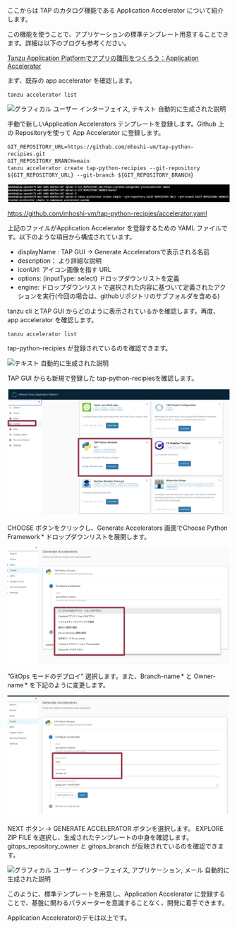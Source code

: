 ここからは TAP のカタログ機能である Application Accelerator
について紹介します。

この機能を使うことで、アプリケーションの標準テンプレート用意することできます。詳細は以下のブログも参考ください。

[Tanzu Application Platformでアプリの雛形をつくろう：Application
Accelerator](https://blogs.vmware.com/vmware-japan/2022/02/lets-build-catalogs-tanzu-application-platform-appaccelerator.html)

まず、既存の app accelerator を確認します。

```execute
tanzu accelerator list
```


![グラフィカル ユーザー インターフェイス, テキスト
自動的に生成された説明](../media/image79.png)

手動で新しいApplication Accelerators
テンプレートを登録します。Github 上の Repositoryを使って App Accelerator に登録します。

```execute
GIT_REPOSITORY_URL=https://github.com/mhoshi-vm/tap-python-recipies.git
GIT_REPOSITORY_BRANCH=main
tanzu accelerator create tap-python-recipies --git-repository ${GIT_REPOSITORY_URL} --git-branch ${GIT_REPOSITORY_BRANCH}
```


![](../media/image86.png)

<https://github.com/mhoshi-vm/tap-python-recipies/accelerator.yaml>

上記のファイルがApplication Accelerator を登録するための YAML
ファイルです。以下のような項目から構成されています。

-   displayName : TAP GUI -\> Generate Acceleratorsで表示される名前
-   description： より詳細な説明
-   iconUrl: アイコン画像を指す URL
-   options: (inputType: select) ドロップダウンリストを定義
-   engine:
    ドロップダウンリストで選択された内容に基づいて定義されたアクションを実行(今回の場合は、githubリポジトリのサブフォルダを含める)

tanzu cli とTAP GUI
からどのように表示されているかを確認します。再度、app accelerator
を確認します。

```execute
tanzu accelerator list
```

tap-python-recipies が登録されているのを確認できます。

![テキスト
自動的に生成された説明](../media/image87.png)

TAP GUI からも新規で登録した tap-python-recipiesを確認します。

![](../media/2023-06-06T04-25-26.png)

CHOOSE ボタンをクリックし、Generate Accelerators 画面でChoose Python
Framework \* ドロップダウンリストを展開します。

![](../media/2023-06-06T04-28-12.png)

”GitOps モードのデプロイ" 選択します。また、Branch-name \* と
Owner-name \* を下記のように変更します。

![](../media/2023-06-06T04-29-34.png)

NEXT ボタン -\> GENERATE ACCELERATOR ボタンを選択します。
EXPLORE ZIP FILE を選択し、生成されたテンプレートの中身を確認します。
gitops_repository_owner と gitops_branch
が反映されているのを確認できます。

![グラフィカル ユーザー インターフェイス, アプリケーション, メール
自動的に生成された説明](../media/image92.png)

このように、標準テンプレートを用意し、Application
Accelerator に登録することで、基盤に関わるパラメーターを意識することなく、開発に着手できます。

Application Acceleratorのデモは以上です。
